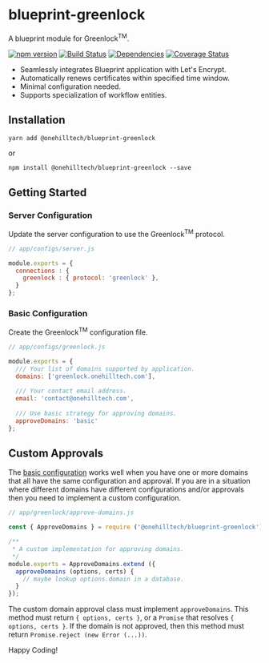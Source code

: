 blueprint-greenlock
=====================

A blueprint module for Greenlock<sup>TM</sup>.

[![npm version](https://img.shields.io/npm/v/@onehilltech/blueprint-greenlock.svg?maxAge=2592000)](https://www.npmjs.com/package/@onehilltech/blueprint-greenlock)
[![Build Status](https://travis-ci.org/onehilltech/blueprint-greenlock.svg?branch=master)](https://travis-ci.org/onehilltech/blueprint-greenlock)
[![Dependencies](https://david-dm.org/onehilltech/blueprint-greenlock.svg)](https://david-dm.org/onehilltech/blueprint-greenlock)
[![Coverage Status](https://coveralls.io/repos/github/onehilltech/blueprint-greenlock/badge.svg?branch=master)](https://coveralls.io/github/onehilltech/blueprint-greenlock?branch=master)

* Seamlessly integrates Blueprint application with Let's Encrypt.
* Automatically renews certificates within specified time window.
* Minimal configuration needed.
* Supports specialization of workflow entities.

Installation
--------------

    yarn add @onehilltech/blueprint-greenlock
    
or
 
    npm install @onehilltech/blueprint-greenlock --save


Getting Started
--------------------

### Server Configuration

Update the server configuration to use the Greenlock<sup>TM</sup> protocol.

```javascript
// app/configs/server.js

module.exports = {
  connections : {
    greenlock : { protocol: 'greenlock' },
  }
};
```

### Basic Configuration

Create the Greenlock<sup>TM</sup> configuration file.

```javascript
// app/configs/greenlock.js

module.exports = {
  /// Your list of domains supported by application.
  domains: ['greenlock.onehilltech.com'],
  
  /// Your contact email address.
  email: 'contact@onehilltech.com',
  
  /// Use basic strategy for approving domains.
  approveDomains: 'basic'
};
```

## Custom Approvals

The [basic configuration](#basic-configuration) works well when you have one or
more domains that all have the same configuration and approval. If you are in a 
situation where different domains have different configurations and/or approvals
then you need to implement a custom configuration.

```javascript
// app/greenlock/approve-domains.js

const { ApproveDomains } = require ('@onehilltech/blueprint-greenlock');

/**
 * A custom implementation for approving domains. 
 */
module.exports = ApproveDomains.extend ({
  approveDomains (options, certs) {
    // maybe lookup options.domain in a database.
  } 
});
```

The custom domain approval class must implement `approveDomains`. This method must 
return `{ options, certs }`, or a `Promise` that resolves `{ options, certs }`. If
the domain is not approved, then this method must return `Promise.reject (new Error (...))`.


Happy Coding!
